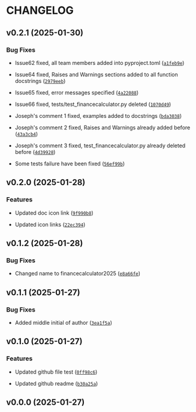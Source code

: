 # CHANGELOG


## v0.2.1 (2025-01-30)

### Bug Fixes

- Issue62 fixed, all team members added into pyproject.toml
  ([`a1feb9e`](https://github.com/UBC-MDS/FinanceCalculator2025/commit/a1feb9ece317e20f8566d78c8e4aa30e7a00b8b0))

- Issue64 fixed, Raises and Warnings sections added to all function docstrings
  ([`2979eeb`](https://github.com/UBC-MDS/FinanceCalculator2025/commit/2979eebb9eadba2653b45afe32a9081bdb293d1b))

- Issue65 fixed, error messages specified
  ([`4a22088`](https://github.com/UBC-MDS/FinanceCalculator2025/commit/4a2208801de7d86e3e70406b90c929df6ddfb660))

- Issue66 fixed, tests/test_financecalculator.py deleted
  ([`1070d49`](https://github.com/UBC-MDS/FinanceCalculator2025/commit/1070d496e039e7e7b01c7eebf1129289631207e8))

- Joseph's comment 1 fixed, examples added to docstrings
  ([`bda3038`](https://github.com/UBC-MDS/FinanceCalculator2025/commit/bda3038f68526f67cf80d55cd934a3ff63fa1520))

- Joseph's comment 2 fixed, Raises and Warnings already added before
  ([`43a3cb4`](https://github.com/UBC-MDS/FinanceCalculator2025/commit/43a3cb4d99c0d2b595635a262d9ad1147f2729e0))

- Joseph's comment 3 fixed, test_financecalculator.py already deleted before
  ([`4d39928`](https://github.com/UBC-MDS/FinanceCalculator2025/commit/4d399284490695a10018efe2070d65dccbc64d8a))

- Some tests failure have been fixed
  ([`56ef99b`](https://github.com/UBC-MDS/FinanceCalculator2025/commit/56ef99ba7593d240e55a38232432a98e657cc601))


## v0.2.0 (2025-01-28)

### Features

- Updated doc icon link
  ([`9f990b8`](https://github.com/UBC-MDS/FinanceCalculator2025/commit/9f990b825ef55fac1d5b7b3985dfff457374d3c6))

- Updated icon links
  ([`22ec394`](https://github.com/UBC-MDS/FinanceCalculator2025/commit/22ec394ed75451ea86119f92cc6245624e1f583f))


## v0.1.2 (2025-01-28)

### Bug Fixes

- Changed name to financecalculator2025
  ([`e8a66fe`](https://github.com/UBC-MDS/FinanceCalculator2025/commit/e8a66fe9ead85140d093b284db50fefcb62b0dbb))


## v0.1.1 (2025-01-27)

### Bug Fixes

- Added middle initial of author
  ([`3ea1f5a`](https://github.com/UBC-MDS/FinanceCalculator2025/commit/3ea1f5a4de061c704304d051c95282b6403b649f))


## v0.1.0 (2025-01-27)

### Features

- Updated github file test
  ([`0ff98c6`](https://github.com/UBC-MDS/FinanceCalculator2025/commit/0ff98c68e63d4216997abf6c448e5a1231400ff5))

- Updated github readme
  ([`b30a25a`](https://github.com/UBC-MDS/FinanceCalculator2025/commit/b30a25a173ef5a36089ede157cbdd870be28857e))


## v0.0.0 (2025-01-27)

